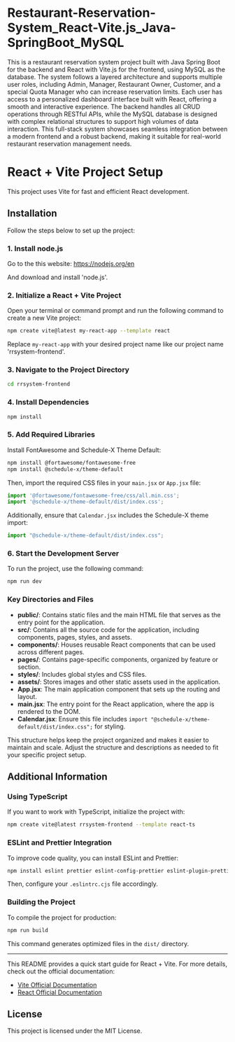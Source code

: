 # Restaurant-Reservation-System_React-Vite.js_Java-SpringBoot_MySQL
This is a restaurant reservation system project built with Java Spring Boot for the backend and React with Vite.js for the frontend, using MySQL as the database. The system follows a layered architecture and supports multiple user roles, including Admin, Manager, Restaurant Owner, Customer, and a special Quota Manager who can increase reservation limits. Each user has access to a personalized dashboard interface built with React, offering a smooth and interactive experience. The backend handles all CRUD operations through RESTful APIs, while the MySQL database is designed with complex relational structures to support high volumes of data interaction. This full-stack system showcases seamless integration between a modern frontend and a robust backend, making it suitable for real-world restaurant reservation management needs.

# React + Vite Project Setup

This project uses Vite for fast and efficient React development. 
## Installation

Follow the steps below to set up the project:

### 1. Install node.js

Go to the this website: https://nodejs.org/en

And download and install 'node.js'.

### 2. Initialize a React + Vite Project

Open your terminal or command prompt and run the following command to create a new Vite project:

```sh
npm create vite@latest my-react-app --template react
```

Replace `my-react-app` with your desired project name like our project name 'rrsystem-frontend'.

### 3. Navigate to the Project Directory

```sh
cd rrsystem-frontend
```

### 4. Install Dependencies

```sh
npm install
```

### 5. Add Required Libraries

Install FontAwesome and Schedule-X Theme Default:

```sh
npm install @fortawesome/fontawesome-free
npm install @schedule-x/theme-default
```

Then, import the required CSS files in your `main.jsx` or `App.jsx` file:

```js
import '@fortawesome/fontawesome-free/css/all.min.css';
import '@schedule-x/theme-default/dist/index.css';
```

Additionally, ensure that `Calendar.jsx` includes the Schedule-X theme import:

```js
import "@schedule-x/theme-default/dist/index.css";
```

### 6. Start the Development Server

To run the project, use the following command:

```sh
npm run dev
```

### Key Directories and Files

- **public/**: Contains static files and the main HTML file that serves as the entry point for the application.
- **src/**: Contains all the source code for the application, including components, pages, styles, and assets.
- **components/**: Houses reusable React components that can be used across different pages.
- **pages/**: Contains page-specific components, organized by feature or section.
- **styles/**: Includes global styles and CSS files.
- **assets/**: Stores images and other static assets used in the application.
- **App.jsx**: The main application component that sets up the routing and layout.
- **main.jsx**: The entry point for the React application, where the app is rendered to the DOM.
- **Calendar.jsx**: Ensure this file includes `import "@schedule-x/theme-default/dist/index.css";` for styling.

This structure helps keep the project organized and makes it easier to maintain and scale. Adjust the structure and descriptions as needed to fit your specific project setup.

## Additional Information

### Using TypeScript
If you want to work with TypeScript, initialize the project with:

```sh
npm create vite@latest rrsystem-frontend --template react-ts
```

### ESLint and Prettier Integration
To improve code quality, you can install ESLint and Prettier:

```sh
npm install eslint prettier eslint-config-prettier eslint-plugin-prettier -D
```

Then, configure your `.eslintrc.cjs` file accordingly.

### Building the Project
To compile the project for production:

```sh
npm run build
```

This command generates optimized files in the `dist/` directory.

---
This README provides a quick start guide for React + Vite. For more details, check out the official documentation:

- [Vite Official Documentation](https://vitejs.dev/)
- [React Official Documentation](https://react.dev/)

## License

This project is licensed under the MIT License.



